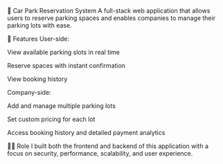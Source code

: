 🚗 Car Park Reservation System
A full-stack web application that allows users to reserve parking spaces and enables companies to manage their parking lots with ease.

🌟 Features
User-side:

View available parking slots in real time

Reserve spaces with instant confirmation

View booking history

Company-side:

Add and manage multiple parking lots

Set custom pricing for each lot

Access booking history and detailed payment analytics

👨‍💻 Role
I built both the frontend and backend of this application with a focus on security, performance, scalability, and user experience.
